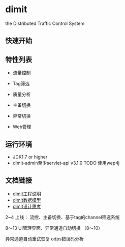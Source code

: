 dimit
====================
the Distributed Traffic Control System


## 快速开始


## 特性列表
- 流量控制

- Tag筛选
    
- 质量分析

- 主备切换

- 异常切换

- Web管理

## 运行环境
- JDK1.7 or higher
- dimit-admin至少servlet-api v3.1.0 TODO 使用wep4j

## 文档链接
- [dimit工程说明](doc/dimit_project.md)
- [dimit数据模型](doc/dimit_store.md)
- [dimit设计思考](doc/dimit_design.md)


2~4
上线： 流控、主备切换、基于tag的channel筛选系统

8～13
UI管理界面、异常通道自动切换 （8～10）

异常通道自动重试恢复
odps错误码分析
